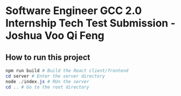 # Software Engineer GCC 2.0 Internship Tech Test Submission - Joshua Voo Qi Feng

## How to run this project

```powershell
npm run build # Build the React client/frontend
cd server # Enter the server directory
node ./index.js # RUn the server
cd .. # Go to the root directory
```
